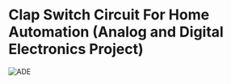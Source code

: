 # **Clap Switch Circuit For Home Automation (Analog and Digital Electronics Project)**
![ADE](https://user-images.githubusercontent.com/93007427/215278272-492cc2d7-0e86-461e-8ca3-c74981624ace.jpg)
